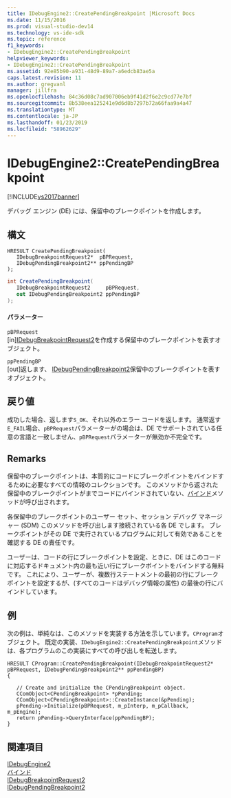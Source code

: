 ```yaml
---
title: IDebugEngine2::CreatePendingBreakpoint |Microsoft Docs
ms.date: 11/15/2016
ms.prod: visual-studio-dev14
ms.technology: vs-ide-sdk
ms.topic: reference
f1_keywords:
- IDebugEngine2::CreatePendingBreakpoint
helpviewer_keywords:
- IDebugEngine2::CreatePendingBreakpoint
ms.assetid: 92e85b90-a931-48d9-89a7-a6edcb83ae5a
caps.latest.revision: 11
ms.author: gregvanl
manager: jillfra
ms.openlocfilehash: 84c36d08c7ad907006eb9f41d2f6e2c9cd77e7bf
ms.sourcegitcommit: 8b538eea125241e9d6d8b7297b72a66faa9a4a47
ms.translationtype: MT
ms.contentlocale: ja-JP
ms.lasthandoff: 01/23/2019
ms.locfileid: "58962629"
---
```

# <a name="idebugengine2creatependingbreakpoint"></a>IDebugEngine2::CreatePendingBreakpoint
[!INCLUDE[vs2017banner](../../../includes/vs2017banner.md)]

デバッグ エンジン (DE) には、保留中のブレークポイントを作成します。  
  
## <a name="syntax"></a>構文  
  
```cpp#  
HRESULT CreatePendingBreakpoint(   
   IDebugBreakpointRequest2*  pBPRequest,  
   IDebugPendingBreakpoint2** ppPendingBP  
);  
```  
  
```csharp  
int CreatePendingBreakpoint(   
   IDebugBreakpointRequest2     pBPRequest,  
   out IDebugPendingBreakpoint2 ppPendingBP  
);  
```  
  
#### <a name="parameters"></a>パラメーター  
 `pBPRequest`  
 [in][IDebugBreakpointRequest2](../../../extensibility/debugger/reference/idebugbreakpointrequest2.md)を作成する保留中のブレークポイントを表すオブジェクト。  
  
 `ppPendingBP`  
 [out]返します、 [IDebugPendingBreakpoint2](../../../extensibility/debugger/reference/idebugpendingbreakpoint2.md)保留中のブレークポイントを表すオブジェクト。  
  
## <a name="return-value"></a>戻り値  
 成功した場合、返します`S_OK`、それ以外のエラー コードを返します。 通常返す`E_FAIL`場合、`pBPRequest`パラメーターがの場合は、DE でサポートされている任意の言語と一致しません、`pBPRequest`パラメーターが無効か不完全です。  
  
## <a name="remarks"></a>Remarks  
 保留中のブレークポイントは、本質的にコードにブレークポイントをバインドするために必要なすべての情報のコレクションです。 このメソッドから返された保留中のブレークポイントがまでコードにバインドされていない、[バインド](../../../extensibility/debugger/reference/idebugpendingbreakpoint2-bind.md)メソッドが呼び出されます。  
  
 各保留中のブレークポイントのユーザー セット、セッション デバッグ マネージャー (SDM) このメソッドを呼び出します接続されている各 DE でします。 ブレークポイントがその DE で実行されているプログラムに対して有効であることを確認する DE の責任です。  
  
 ユーザーは、コードの行にブレークポイントを設定、ときに、DE はこのコードに対応するドキュメント内の最も近い行にブレークポイントをバインドする無料です。 これにより、ユーザーが、複数行ステートメントの最初の行にブレークポイントを設定するが、(すべてのコードはデバッグ情報の属性) の最後の行にバインドしています。  
  
## <a name="example"></a>例  
 次の例は、単純なは、このメソッドを実装する方法を示しています。`CProgram`オブジェクト。 既定の実装、`IDebugEngine2::CreatePendingBreakpoint`メソッドは、各プログラムのこの実装にすべての呼び出しを転送します。  
  
```  
HRESULT CProgram::CreatePendingBreakpoint(IDebugBreakpointRequest2* pBPRequest, IDebugPendingBreakpoint2** ppPendingBP)     
{    
  
   // Create and initialize the CPendingBreakpoint object.  
   CComObject<CPendingBreakpoint> *pPending;    
   CComObject<CPendingBreakpoint>::CreateInstance(&pPending);    
   pPending->Initialize(pBPRequest, m_pInterp, m_pCallback, m_pEngine);    
   return pPending->QueryInterface(ppPendingBP);    
}    
```  
  
## <a name="see-also"></a>関連項目  
 [IDebugEngine2](../../../extensibility/debugger/reference/idebugengine2.md)   
 [バインド](../../../extensibility/debugger/reference/idebugpendingbreakpoint2-bind.md)   
 [IDebugBreakpointRequest2](../../../extensibility/debugger/reference/idebugbreakpointrequest2.md)   
 [IDebugPendingBreakpoint2](../../../extensibility/debugger/reference/idebugpendingbreakpoint2.md)
